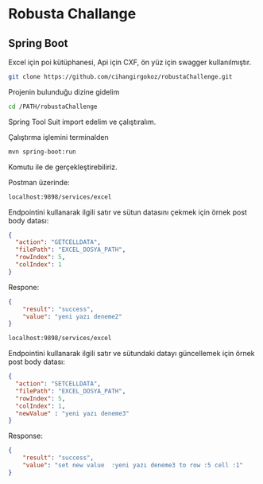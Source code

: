 # Robusta Challange

## Spring Boot

Excel için poi kütüphanesi, Api için CXF, ön yüz için swagger kullanılmıştır.

```sh
git clone https://github.com/cihangirgokoz/robustaChallenge.git
```
Projenin bulunduğu dizine gidelim
```sh
cd /PATH/robustaChallenge
```

Spring Tool Suit import edelim ve çalıştıralım.

Çalıştırma işlemini terminalden
```sh
mvn spring-boot:run 
```
Komutu ile de gerçekleştirebiliriz.

Postman üzerinde:

```sh
localhost:9898/services/excel
```
Endpointini kullanarak ilgili satır ve sütun datasını çekmek için örnek post body datası:
```json
{
  "action": "GETCELLDATA",
  "filePath": "EXCEL_DOSYA_PATH",
  "rowIndex": 5,
  "colIndex": 1
}
```
Respone:
```json
{
    "result": "success",
    "value": "yeni yazı deneme2"
}
```
```sh
localhost:9898/services/excel 
```
Endpointini kullanarak ilgili satır ve sütundaki datayı güncellemek için örnek post body datası:
```json
{
  "action": "SETCELLDATA",
  "filePath": "EXCEL_DOSYA_PATH",
  "rowIndex": 5,
  "colIndex": 1,
  "newValue" : "yeni yazı deneme3"
}
```
Response:
```json
{
    "result": "success",
    "value": "set new value  :yeni yazı deneme3 to row :5 cell :1"
}
```
